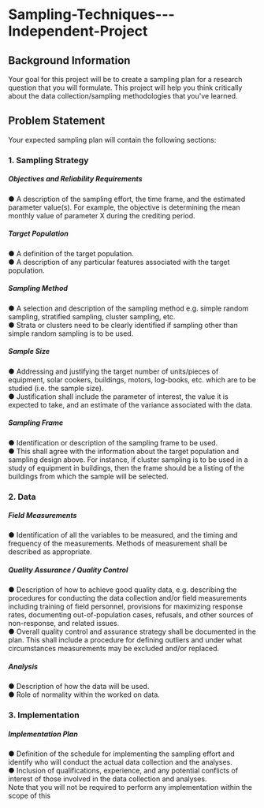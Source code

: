 # Sampling-Techniques---Independent-Project

## Background Information<br />
Your goal for this project will be to create a sampling plan for a research question that
you will formulate. This project will help you think critically about the data
collection/sampling methodologies that you've learned.<br />

## Problem Statement<br />
Your expected sampling plan will contain the following sections:<br />
### 1. Sampling Strategy<br />

##### Objectives and Reliability Requirements<br />
● A description of the sampling effort, the time frame, and the estimated
parameter value(s). For example, the objective is determining the mean
monthly value of parameter X during the crediting period.<br />

##### Target Population
● A definition of the target population.<br />
● A description of any particular features associated with the target
population.<br />

##### Sampling Method<br />
● A selection and description of the sampling method e.g. simple random
sampling, stratified sampling, cluster sampling, etc.<br />
● Strata or clusters need to be clearly identified if sampling other than
simple random sampling is to be used.<br />

##### Sample Size<br />
● Addressing and justifying the target number of units/pieces of equipment,
solar cookers, buildings, motors, log-books, etc. which are to be studied
(i.e. the sample size).<br />
● Justification shall include the parameter of interest, the value it is
expected to take, and an estimate of the variance associated with the
data.<br />

##### Sampling Frame<br />
● Identification or description of the sampling frame to be used.<br />
● This shall agree with the information about the target population and
sampling design above. For instance, if cluster sampling is to be used in a
study of equipment in buildings, then the frame should be a listing of the
buildings from which the sample will be selected.<br />

### 2. Data<br />

##### Field Measurements<br />
● Identification of all the variables to be measured, and the timing and
frequency of the measurements. Methods of measurement shall be
described as appropriate.<br />

##### Quality Assurance / Quality Control<br />
● Description of how to achieve good quality data, e.g. describing the
procedures for conducting the data collection and/or field measurements
including training of field personnel, provisions for maximizing response
rates, documenting out-of-population cases, refusals, and other sources
of non-response, and related issues.<br />
● Overall quality control and assurance strategy shall be documented in the
plan. This shall include a procedure for defining outliers and under what
circumstances measurements may be excluded and/or replaced.<br />

##### Analysis<br />
● Description of how the data will be used.<br />
● Role of normality within the worked on data.<br />

### 3. Implementation

##### Implementation Plan<br />
● Definition of the schedule for implementing the sampling effort and
identify who will conduct the actual data collection and the analyses.<br />
● Inclusion of qualifications, experience, and any potential conflicts of
interest of those involved in the data collection and analyses.<br />
Note that you will not be required to perform any implementation within the scope of this
